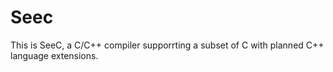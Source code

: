 # Seec
This is SeeC, a C/C++ compiler supporrting a subset of C with planned C++ language extensions. 
